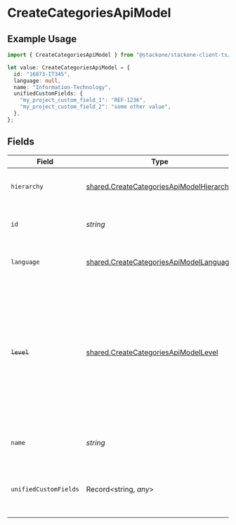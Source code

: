 # CreateCategoriesApiModel

## Example Usage

```typescript
import { CreateCategoriesApiModel } from "@stackone/stackone-client-ts/sdk/models/shared";

let value: CreateCategoriesApiModel = {
  id: "16873-IT345",
  language: null,
  name: "Information-Technology",
  unifiedCustomFields: {
    "my_project_custom_field_1": "REF-1236",
    "my_project_custom_field_2": "some other value",
  },
};
```

## Fields

| Field                                                                                                                                                         | Type                                                                                                                                                          | Required                                                                                                                                                      | Description                                                                                                                                                   | Example                                                                                                                                                       |
| ------------------------------------------------------------------------------------------------------------------------------------------------------------- | ------------------------------------------------------------------------------------------------------------------------------------------------------------- | ------------------------------------------------------------------------------------------------------------------------------------------------------------- | ------------------------------------------------------------------------------------------------------------------------------------------------------------- | ------------------------------------------------------------------------------------------------------------------------------------------------------------- |
| `hierarchy`                                                                                                                                                   | [shared.CreateCategoriesApiModelHierarchy](../../../sdk/models/shared/createcategoriesapimodelhierarchy.md)                                                   | :heavy_minus_sign:                                                                                                                                            | The hierarchal level of the category                                                                                                                          |                                                                                                                                                               |
| `id`                                                                                                                                                          | *string*                                                                                                                                                      | :heavy_minus_sign:                                                                                                                                            | The ID associated with this category                                                                                                                          | 16873-IT345                                                                                                                                                   |
| `language`                                                                                                                                                    | [shared.CreateCategoriesApiModelLanguage](../../../sdk/models/shared/createcategoriesapimodellanguage.md)                                                     | :heavy_minus_sign:                                                                                                                                            | The language associated with this category                                                                                                                    |                                                                                                                                                               |
| ~~`level`~~                                                                                                                                                   | [shared.CreateCategoriesApiModelLevel](../../../sdk/models/shared/createcategoriesapimodellevel.md)                                                           | :heavy_minus_sign:                                                                                                                                            | : warning: ** DEPRECATED **: This will be removed in a future release, please migrate away from it as soon as possible.<br/><br/>The hierarchal level of the category |                                                                                                                                                               |
| `name`                                                                                                                                                        | *string*                                                                                                                                                      | :heavy_minus_sign:                                                                                                                                            | The name associated with this category                                                                                                                        | Information-Technology                                                                                                                                        |
| `unifiedCustomFields`                                                                                                                                         | Record<string, *any*>                                                                                                                                         | :heavy_minus_sign:                                                                                                                                            | Custom Unified Fields configured in your StackOne project                                                                                                     | {<br/>"my_project_custom_field_1": "REF-1236",<br/>"my_project_custom_field_2": "some other value"<br/>}                                                      |